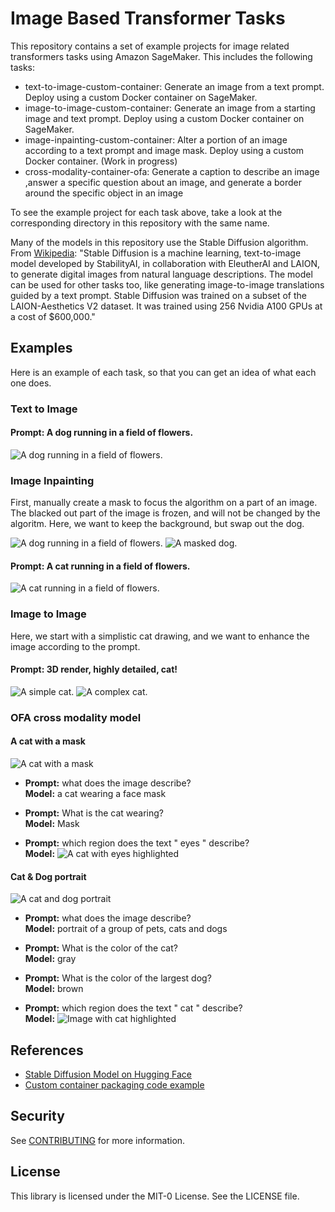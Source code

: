 # Image Based Transformer Tasks

This repository contains a set of example projects for image related transformers tasks using Amazon SageMaker.  This includes the following tasks:
  * text-to-image-custom-container:  Generate an image from a text prompt.  Deploy using a custom Docker container on SageMaker.
  * image-to-image-custom-container: Generate an image from a starting image and text prompt.  Deploy using a custom Docker container on SageMaker.
  * image-inpainting-custom-container:  Alter a portion of an image according to a text prompt and image mask.  Deploy using a custom Docker container.  (Work in progress)
  * cross-modality-container-ofa:  Generate a caption to describe an image ,answer a specific question about an image, and generate a border around the specific object in an image


To see the example project for each task above, take a look at the corresponding directory in this repository with the same name.


Many of the models in this repository use the Stable Diffusion algorithm.  From [Wikipedia](https://en.wikipedia.org/wiki/Stable_Diffusion): "Stable Diffusion is a machine learning, text-to-image model developed by StabilityAI, in collaboration with EleutherAI and LAION, to generate digital images from natural language descriptions. The model can be used for other tasks too, like generating image-to-image translations guided by a text prompt.  Stable Diffusion was trained on a subset of the LAION-Aesthetics V2 dataset. It was trained using 256 Nvidia A100 GPUs at a cost of $600,000."

## Examples

Here is an example of each task, so that you can get an idea of what each one does.

### Text to Image
#### Prompt:  A dog running in a field of flowers.

![A dog running in a field of flowers.](images/dog_in_field.png)
### Image Inpainting
First, manually create a mask to focus the algorithm on a part of an image.  The blacked out part of the image is frozen, and will not be changed by the algoritm.  Here, we want to keep the background, but swap out the dog.

![A dog running in a field of flowers.](images/dog_in_field.png)  ![A masked dog.](images/dog_mask.png)

#### Prompt:  A cat running in a field of flowers.

![A cat running in a field of flowers.](images/cat_in_field.png)

### Image to Image
Here, we start with a simplistic cat drawing, and we want to enhance the image according to the prompt.


#### Prompt: 3D render, highly detailed, cat!

![A simple cat.](images/pre_cat.png)  ![A complex cat.](images/post_cat.png)


### OFA cross modality model  

####  A cat with a mask
 ![A cat with a mask](images/cat_mask.jpg) 

+ **Prompt:** what does the image describe?\
  **Model:** a cat wearing a face mask

+ **Prompt:** What is the cat wearing?\
  **Model:** Mask

+ **Prompt:** which region does the text " eyes " describe?\
  **Model:** ![A cat with eyes highlighted](images/cat_mask_eyes.jpg) 

#### Cat & Dog portrait
![A cat and dog portrait](images/cat_and_dog.png) 

+ **Prompt:** what does the image describe?\
 **Model:** portrait of a group of pets, cats and dogs 

+ **Prompt:** What is the color of the cat?\
 **Model:** gray

+ **Prompt:** What is the color of the largest dog?\
 **Model:** brown

+ **Prompt:**  which region does the text " cat " describe?\
 **Model:** ![Image with cat highlighted](images/cat_and_dog_out.png) 

## References
  * [Stable Diffusion Model on Hugging Face](https://huggingface.co/CompVis/stable-diffusion-v1-4)
  * [Custom container packaging code example](https://github.com/RamVegiraju/SageMaker-Deployment/tree/master/RealTime/BYOC/PreTrained-Examples/SpacyNER)


## Security

See [CONTRIBUTING](CONTRIBUTING.md#security-issue-notifications) for more information.

## License

This library is licensed under the MIT-0 License. See the LICENSE file.

